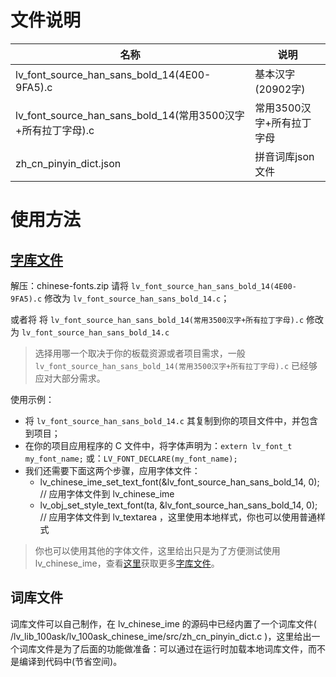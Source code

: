 # 文件说明

| 名称 | 说明 |
| ------ | ------- |
| lv_font_source_han_sans_bold_14(4E00-9FA5).c | 基本汉字(20902字)  |
|lv_font_source_han_sans_bold_14(常用3500汉字+所有拉丁字母).c | 常用3500汉字+所有拉丁字母 |
|zh_cn_pinyin_dict.json| 拼音词库json文件 |


# 使用方法
## [字库文件](http://lvgl.100ask.net/master/tools/fonts-zh-source.html)
解压：chinese-fonts.zip
请将 `lv_font_source_han_sans_bold_14(4E00-9FA5).c` 修改为 `lv_font_source_han_sans_bold_14.c`；

或者将 将 `lv_font_source_han_sans_bold_14(常用3500汉字+所有拉丁字母).c` 修改为 `lv_font_source_han_sans_bold_14.c`

> 选择用哪一个取决于你的板载资源或者项目需求，一般 `lv_font_source_han_sans_bold_14(常用3500汉字+所有拉丁字母).c`  已经够应对大部分需求。

使用示例：

- 将 `lv_font_source_han_sans_bold_14.c` 其复制到你的项目文件中，并包含到项目；
- 在你的项目应用程序的 C 文件中，将字体声明为：`extern lv_font_t my_font_name;` 或：`LV_FONT_DECLARE(my_font_name);`
- 我们还需要下面这两个步骤，应用字体文件：
  - lv_chinese_ime_set_text_font(&lv_font_source_han_sans_bold_14, 0);   // 应用字体文件到 lv_chinese_ime
  - lv_obj_set_style_text_font(ta, &lv_font_source_han_sans_bold_14, 0);   // 应用字体文件到 lv_textarea ，这里使用本地样式，你也可以使用普通样式


> 你也可以使用其他的字体文件，这里给出只是为了方便测试使用 lv_chinese_ime，查看[这里](http://lvgl.100ask.net/master/tools/fonts-zh-source.html)获取更多[字库文件](http://lvgl.100ask.net/master/tools/fonts-zh-source.html)。



## 词库文件

词库文件可以自己制作，在 lv_chinese_ime 的源码中已经内置了一个词库文件( /lv_lib_100ask/lv_100ask_chinese_ime/src/zh_cn_pinyin_dict.c )，这里给出一个词库文件是为了后面的功能做准备：可以通过在运行时加载本地词库文件，而不是编译到代码中(节省空间)。
